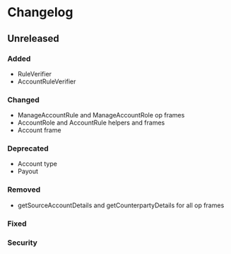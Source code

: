 # Changelog

## Unreleased

### Added

* RuleVerifier
* AccountRuleVerifier

### Changed

* ManageAccountRule and ManageAccountRole op frames
* AccountRole and AccountRule helpers and frames
* Account frame

### Deprecated

* Account type
* Payout

### Removed

* getSourceAccountDetails and getCounterpartyDetails for all op frames

### Fixed

### Security 